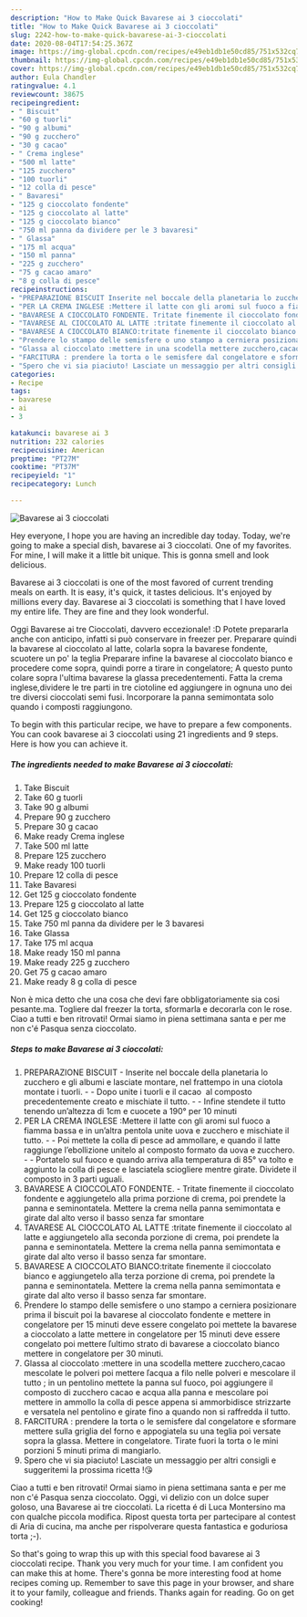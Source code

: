 ```yaml
---
description: "How to Make Quick Bavarese ai 3 cioccolati"
title: "How to Make Quick Bavarese ai 3 cioccolati"
slug: 2242-how-to-make-quick-bavarese-ai-3-cioccolati
date: 2020-08-04T17:54:25.367Z
image: https://img-global.cpcdn.com/recipes/e49eb1db1e50cd85/751x532cq70/bavarese-ai-3-cioccolati-recipe-main-photo.jpg
thumbnail: https://img-global.cpcdn.com/recipes/e49eb1db1e50cd85/751x532cq70/bavarese-ai-3-cioccolati-recipe-main-photo.jpg
cover: https://img-global.cpcdn.com/recipes/e49eb1db1e50cd85/751x532cq70/bavarese-ai-3-cioccolati-recipe-main-photo.jpg
author: Eula Chandler
ratingvalue: 4.1
reviewcount: 38675
recipeingredient:
- " Biscuit"
- "60 g tuorli"
- "90 g albumi"
- "90 g zucchero"
- "30 g cacao"
- " Crema inglese"
- "500 ml latte"
- "125 zucchero"
- "100 tuorli"
- "12 colla di pesce"
- " Bavaresi"
- "125 g cioccolato fondente"
- "125 g cioccolato al latte"
- "125 g cioccolato bianco"
- "750 ml panna da dividere per le 3 bavaresi"
- " Glassa"
- "175 ml acqua"
- "150 ml panna"
- "225 g zucchero"
- "75 g cacao amaro"
- "8 g colla di pesce"
recipeinstructions:
- "PREPARAZIONE BISCUIT Inserite nel boccale della planetaria lo zucchero e gli albumi e lasciate montare, nel frattempo in una ciotola  montate i tuorli.  Dopo unite i tuorli e il cacao  al composto precedentemente creato e mischiate il tutto.  Infine stendete il tutto tenendo un’altezza di 1cm e cuocete a 190° per 10 minuti"
- "PER LA CREMA INGLESE :Mettere il latte con gli aromi sul fuoco a fiamma bassa e in un’altra pentola unite uova e zucchero e mischiate il tutto.  Poi mettete la colla di pesce ad ammollare, e quando il latte raggiunge l’ebollizione unitelo al composto formato da uova e zucchero.  Portatelo sul fuoco e quando arriva alla temperatura di 85° va tolto e aggiunto la colla di pesce e lasciatela sciogliere mentre girate. Dividete il composto in 3 parti uguali."
- "BAVARESE A CIOCCOLATO FONDENTE. Tritate finemente il cioccolato fondente e aggiungetelo alla prima porzione di crema, poi prendete la panna e seminontatela. Mettere la crema nella panna semimontata e girate dal alto verso il basso senza far smontare"
- "TAVARESE AL CIOCCOLATO AL LATTE :tritate finemente il cioccolato al latte e aggiungetelo alla seconda porzione di crema, poi prendete la panna e seminontatela. Mettere la crema nella panna semimontata e girate dal alto verso il basso senza far smontare."
- "BAVARESE A CIOCCOLATO BIANCO:tritate finemente il cioccolato bianco e aggiungetelo alla terza porzione di crema, poi prendete la panna e seminontatela. Mettere la crema nella panna semimontata e girate dal alto verso il basso senza far smontare."
- "Prendere lo stampo delle semisfere o uno stampo a cerniera posizionare prima il biscuit poi la bavarese al cioccolato fondente e mettere in congelatore per 15 minuti deve essere congelato poi mettete la bavarese a cioccolato a latte mettere in congelatore per 15 minuti deve essere congelato poi mettere ľultimo strato di bavarese a cioccolato bianco mettere in congelatore per 30 minuti."
- "Glassa al cioccolato :mettere in una scodella mettere zucchero,cacao mescolate le polveri poi mettere ľacqua a filo nelle polveri e mescolare il tutto ; in un pentolino mettete la panna sul fuoco, poi aggiungere il composto di zucchero cacao e acqua alla panna e mescolare poi mettere in ammollo la colla di pesce appena si ammorbidisce strizzarte e versatela nel pentolino e girate fino a quando non si raffredda il tutto."
- "FARCITURA : prendere la torta o le semisfere dal congelatore e sformare mettere sulla griglia del forno e appogiatela su una teglia poi versate sopra la glassa. Mettere in congelatore. Tirate fuori la torta o le mini porzioni 5 minuti prima di mangiarlo."
- "Spero che vi sia piaciuto! Lasciate un messaggio per altri consigli e suggeritemi la prossima ricetta !😘"
categories:
- Recipe
tags:
- bavarese
- ai
- 3

katakunci: bavarese ai 3 
nutrition: 232 calories
recipecuisine: American
preptime: "PT27M"
cooktime: "PT37M"
recipeyield: "1"
recipecategory: Lunch

---
```



![Bavarese ai 3 cioccolati](https://img-global.cpcdn.com/recipes/e49eb1db1e50cd85/751x532cq70/bavarese-ai-3-cioccolati-recipe-main-photo.jpg)

Hey everyone, I hope you are having an incredible day today. Today, we're going to make a special dish, bavarese ai 3 cioccolati. One of my favorites. For mine, I will make it a little bit unique. This is gonna smell and look delicious.

Bavarese ai 3 cioccolati is one of the most favored of current trending meals on earth. It is easy, it's quick, it tastes delicious. It's enjoyed by millions every day. Bavarese ai 3 cioccolati is something that I have loved my entire life. They are fine and they look wonderful.

Oggi Bavarese ai tre Cioccolati, davvero eccezionale! :D Potete prepararla anche con anticipo, infatti si può conservare in freezer per. Preparare quindi la bavarese al cioccolato al latte, colarla sopra la bavarese fondente, scuotere un po&#39; la teglia Preparare infine la bavarese al cioccolato bianco e procedere come sopra, quindi porre a tirare in congelatore; A questo punto colare sopra l&#39;ultima bavarese la glassa precedentementi. Fatta la crema inglese,dividere le tre parti in tre ciotoline ed aggiungere in ognuna uno dei tre diversi cioccolati semi fusi. Incorporare la panna semimontata solo quando i composti raggiungono.


To begin with this particular recipe, we have to prepare a few components. You can cook bavarese ai 3 cioccolati using 21 ingredients and 9 steps. Here is how you can achieve it.

<!--inarticleads1-->

##### The ingredients needed to make Bavarese ai 3 cioccolati:

1. Take  Biscuit
1. Take 60 g tuorli
1. Take 90 g albumi
1. Prepare 90 g zucchero
1. Prepare 30 g cacao
1. Make ready  Crema inglese
1. Take 500 ml latte
1. Prepare 125 zucchero
1. Make ready 100 tuorli
1. Prepare 12 colla di pesce
1. Take  Bavaresi
1. Get 125 g cioccolato fondente
1. Prepare 125 g cioccolato al latte
1. Get 125 g cioccolato bianco
1. Take 750 ml panna da dividere per le 3 bavaresi
1. Take  Glassa
1. Take 175 ml acqua
1. Make ready 150 ml panna
1. Make ready 225 g zucchero
1. Get 75 g cacao amaro
1. Make ready 8 g colla di pesce


Non è mica detto che una cosa che devi fare obbligatoriamente sia cosi pesante.ma. Togliere dal freezer la torta, sformarla e decorarla con le rose. Ciao a tutti e ben ritrovati! Ormai siamo in piena settimana santa e per me non c&#39;é Pasqua senza cioccolato. 

<!--inarticleads2-->

##### Steps to make Bavarese ai 3 cioccolati:

1. PREPARAZIONE BISCUIT - Inserite nel boccale della planetaria lo zucchero e gli albumi e lasciate montare, nel frattempo in una ciotola  montate i tuorli. -  - Dopo unite i tuorli e il cacao  al composto precedentemente creato e mischiate il tutto. -  - Infine stendete il tutto tenendo un’altezza di 1cm e cuocete a 190° per 10 minuti
1. PER LA CREMA INGLESE :Mettere il latte con gli aromi sul fuoco a fiamma bassa e in un’altra pentola unite uova e zucchero e mischiate il tutto. -  - Poi mettete la colla di pesce ad ammollare, e quando il latte raggiunge l’ebollizione unitelo al composto formato da uova e zucchero. -  - Portatelo sul fuoco e quando arriva alla temperatura di 85° va tolto e aggiunto la colla di pesce e lasciatela sciogliere mentre girate. Dividete il composto in 3 parti uguali.
1. BAVARESE A CIOCCOLATO FONDENTE. - Tritate finemente il cioccolato fondente e aggiungetelo alla prima porzione di crema, poi prendete la panna e seminontatela. Mettere la crema nella panna semimontata e girate dal alto verso il basso senza far smontare
1. TAVARESE AL CIOCCOLATO AL LATTE :tritate finemente il cioccolato al latte e aggiungetelo alla seconda porzione di crema, poi prendete la panna e seminontatela. Mettere la crema nella panna semimontata e girate dal alto verso il basso senza far smontare.
1. BAVARESE A CIOCCOLATO BIANCO:tritate finemente il cioccolato bianco e aggiungetelo alla terza porzione di crema, poi prendete la panna e seminontatela. Mettere la crema nella panna semimontata e girate dal alto verso il basso senza far smontare.
1. Prendere lo stampo delle semisfere o uno stampo a cerniera posizionare prima il biscuit poi la bavarese al cioccolato fondente e mettere in congelatore per 15 minuti deve essere congelato poi mettete la bavarese a cioccolato a latte mettere in congelatore per 15 minuti deve essere congelato poi mettere ľultimo strato di bavarese a cioccolato bianco mettere in congelatore per 30 minuti.
1. Glassa al cioccolato :mettere in una scodella mettere zucchero,cacao mescolate le polveri poi mettere ľacqua a filo nelle polveri e mescolare il tutto ; in un pentolino mettete la panna sul fuoco, poi aggiungere il composto di zucchero cacao e acqua alla panna e mescolare poi mettere in ammollo la colla di pesce appena si ammorbidisce strizzarte e versatela nel pentolino e girate fino a quando non si raffredda il tutto.
1. FARCITURA : prendere la torta o le semisfere dal congelatore e sformare mettere sulla griglia del forno e appogiatela su una teglia poi versate sopra la glassa. Mettere in congelatore. Tirate fuori la torta o le mini porzioni 5 minuti prima di mangiarlo.
1. Spero che vi sia piaciuto! Lasciate un messaggio per altri consigli e suggeritemi la prossima ricetta !😘


Ciao a tutti e ben ritrovati! Ormai siamo in piena settimana santa e per me non c&#39;é Pasqua senza cioccolato. Oggi, vi delizio con un dolce super goloso, una Bavarese ai tre cioccolati. La ricetta é di Luca Montersino ma con qualche piccola modifica. Ripost questa torta per partecipare al contest di Aria di cucina, ma anche per rispolverare questa fantastica e goduriosa torta ;-). 

So that's going to wrap this up with this special food bavarese ai 3 cioccolati recipe. Thank you very much for your time. I am confident you can make this at home. There's gonna be more interesting food at home recipes coming up. Remember to save this page in your browser, and share it to your family, colleague and friends. Thanks again for reading. Go on get cooking!
